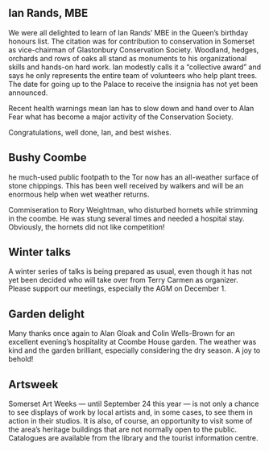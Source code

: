 Ian Rands, MBE
--------------

We were all delighted to learn of Ian Rands’ MBE in
the Queen’s birthday honours list. The citation was for contribution to
conservation in Somerset as vice-chairman of Glastonbury Conservation
Society. Woodland, hedges, orchards and rows of oaks all stand as
monuments to his organizational skills and hands-on hard work. Ian
modestly calls it a “collective award” and says he only represents the
entire team of volunteers who help plant trees. The date for going up to
the Palace to receive the insignia has not yet been announced.

Recent health warnings mean Ian has to slow down and hand over to Alan
Fear what has become a major activity of the Conservation Society.

Congratulations, well done, Ian, and best wishes.

Bushy Coombe
------------

he much-used public footpath to the Tor now has an
all-weather surface of stone chippings. This has been well received by
walkers and will be an enormous help when wet weather returns.

Commiseration to Rory Weightman, who disturbed hornets while strimming
in the coombe. He was stung several times and needed a hospital stay.
Obviously, the hornets did not like competition!

Winter talks
------------

A winter series of talks is being prepared as usual,
even though it has not yet been decided who will take over from Terry
Carmen as organizer. Please support our meetings, especially the AGM on
December 1.

Garden delight
--------------

Many thanks once again to Alan Gloak and Colin
Wells-Brown for an excellent evening’s hospitality at Coombe House
garden. The weather was kind and the garden brilliant, especially
considering the dry season. A joy to behold!

Artsweek
--------

Somerset Art Weeks — until September 24 this year — is
not only a chance to see displays of work by local artists and, in some
cases, to see them in action in their studios. It is also, of course, an
opportunity to visit some of the area’s heritage buildings that are not
normally open to the public. Catalogues are available from the library
and the tourist information centre.
